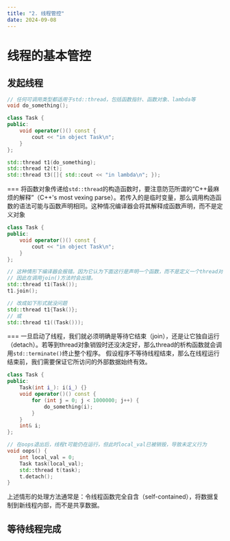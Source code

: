 ```yaml
---
title: "2. 线程管控"
date: 2024-09-08
---
```


# 线程的基本管控
## 发起线程
```cpp
// 任何可调用类型都适用于std::thread，包括函数指针、函数对象、lambda等
void do_something();

class Task {
public:
    void operator()() const {
        cout << "in object Task\n";
    }
};

std::thread t1(do_something);
std::thread t2(t);
std::thread t3([]{ std::cout << "in lambda\n"; });
```
===
将函数对象传递给`std::thread`的构造函数时，要注意防范所谓的“C++最麻烦的解释”（C++'s most vexing parse）。若传入的是临时变量，那么调用构造函数的语法可能与函数声明相同。这种情况编译器会将其解释成函数声明，而不是定义对象
```cpp
class Task {
public:
    void operator()() const {
        cout << "in object Task\n";
    }
};

// 这种情形下编译器会报错。因为它认为下面这行是声明一个函数，而不是定义一个thread对象。
// 因此在调用join()方法时会出错。
std::thread t1(Task());
t1.join();

// 改成如下形式就没问题
std::thread t1{Task()};
// 或
std::thread t1((Task()));
```
===
一旦启动了线程，我们就必须明确是等待它结束（join），还是让它独自运行（detach）。若等到thread对象销毁时还没决定好，那么thread的析构函数就会调用`std::terminate()`终止整个程序。
假设程序不等待线程结束，那么在线程运行结束前，我们需要保证它所访问的外部数据始终有效。
```cpp
class Task {
public:
    Task(int i_): i(i_) {}
    void operator()() const {
        for (int j = 0; j < 1000000; j++) {
            do_something(i);
        }
    }
    int& i;
};

// 在oops退出后，线程t可能仍在运行，但此时local_val已被销毁，导致未定义行为
void oops() {
    int local_val = 0;
    Task task(local_val);
    std::thread t(task);
    t.detach();
}
```
上述情形的处理方法通常是：令线程函数完全自含（self-contained），将数据复制到新线程内部，而不是共享数据。

## 等待线程完成